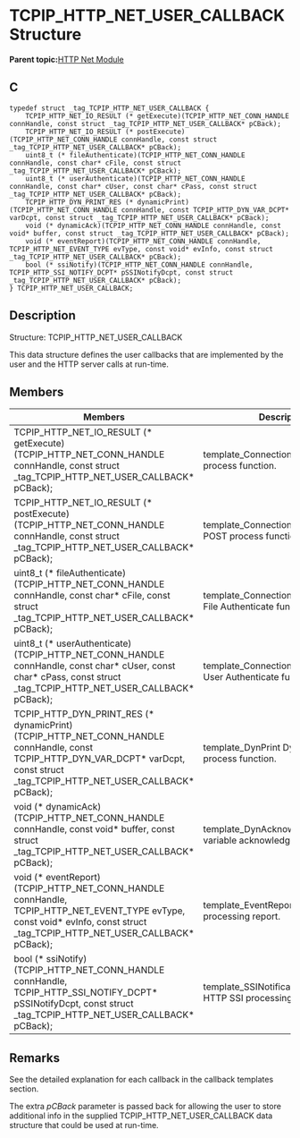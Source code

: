 # TCPIP\_HTTP\_NET\_USER\_CALLBACK Structure

**Parent topic:**[HTTP Net Module](GUID-4EFEB885-ECF8-44B5-8F23-1D05952E1845.md)

## C

```
typedef struct _tag_TCPIP_HTTP_NET_USER_CALLBACK {
    TCPIP_HTTP_NET_IO_RESULT (* getExecute)(TCPIP_HTTP_NET_CONN_HANDLE connHandle, const struct _tag_TCPIP_HTTP_NET_USER_CALLBACK* pCBack);
    TCPIP_HTTP_NET_IO_RESULT (* postExecute)(TCPIP_HTTP_NET_CONN_HANDLE connHandle, const struct _tag_TCPIP_HTTP_NET_USER_CALLBACK* pCBack);
    uint8_t (* fileAuthenticate)(TCPIP_HTTP_NET_CONN_HANDLE connHandle, const char* cFile, const struct _tag_TCPIP_HTTP_NET_USER_CALLBACK* pCBack);
    uint8_t (* userAuthenticate)(TCPIP_HTTP_NET_CONN_HANDLE connHandle, const char* cUser, const char* cPass, const struct _tag_TCPIP_HTTP_NET_USER_CALLBACK* pCBack);
    TCPIP_HTTP_DYN_PRINT_RES (* dynamicPrint)(TCPIP_HTTP_NET_CONN_HANDLE connHandle, const TCPIP_HTTP_DYN_VAR_DCPT* varDcpt, const struct _tag_TCPIP_HTTP_NET_USER_CALLBACK* pCBack);
    void (* dynamicAck)(TCPIP_HTTP_NET_CONN_HANDLE connHandle, const void* buffer, const struct _tag_TCPIP_HTTP_NET_USER_CALLBACK* pCBack);
    void (* eventReport)(TCPIP_HTTP_NET_CONN_HANDLE connHandle, TCPIP_HTTP_NET_EVENT_TYPE evType, const void* evInfo, const struct _tag_TCPIP_HTTP_NET_USER_CALLBACK* pCBack);
    bool (* ssiNotify)(TCPIP_HTTP_NET_CONN_HANDLE connHandle, TCPIP_HTTP_SSI_NOTIFY_DCPT* pSSINotifyDcpt, const struct _tag_TCPIP_HTTP_NET_USER_CALLBACK* pCBack);
} TCPIP_HTTP_NET_USER_CALLBACK;
```

## Description

Structure: TCPIP\_HTTP\_NET\_USER\_CALLBACK

This data structure defines the user callbacks that are implemented by the user and the HTTP server calls at run-time.

## Members

|Members|Description|
|-------|-----------|
|TCPIP\_HTTP\_NET\_IO\_RESULT \(\* getExecute\)\(TCPIP\_HTTP\_NET\_CONN\_HANDLE connHandle, const struct \_tag\_TCPIP\_HTTP\_NET\_USER\_CALLBACK\* pCBack\);|template\_ConnectionGetExecute GET process function.|
|TCPIP\_HTTP\_NET\_IO\_RESULT \(\* postExecute\)\(TCPIP\_HTTP\_NET\_CONN\_HANDLE connHandle, const struct \_tag\_TCPIP\_HTTP\_NET\_USER\_CALLBACK\* pCBack\);|template\_ConnectionPostExecute POST process function.|
|uint8\_t \(\* fileAuthenticate\)\(TCPIP\_HTTP\_NET\_CONN\_HANDLE connHandle, const char\* cFile, const struct \_tag\_TCPIP\_HTTP\_NET\_USER\_CALLBACK\* pCBack\);|template\_ConnectionFileAuthenticate File Authenticate function.|
|uint8\_t \(\* userAuthenticate\)\(TCPIP\_HTTP\_NET\_CONN\_HANDLE connHandle, const char\* cUser, const char\* cPass, const struct \_tag\_TCPIP\_HTTP\_NET\_USER\_CALLBACK\* pCBack\);|template\_ConnectionUserAuthenticate User Authenticate function.|
|TCPIP\_HTTP\_DYN\_PRINT\_RES \(\* dynamicPrint\)\(TCPIP\_HTTP\_NET\_CONN\_HANDLE connHandle, const TCPIP\_HTTP\_DYN\_VAR\_DCPT\* varDcpt, const struct \_tag\_TCPIP\_HTTP\_NET\_USER\_CALLBACK\* pCBack\);|template\_DynPrint Dynamic variable process function.|
|void \(\* dynamicAck\)\(TCPIP\_HTTP\_NET\_CONN\_HANDLE connHandle, const void\* buffer, const struct \_tag\_TCPIP\_HTTP\_NET\_USER\_CALLBACK\* pCBack\);|template\_DynAcknowledge Dynamic variable acknowledge function.|
|void \(\* eventReport\)\(TCPIP\_HTTP\_NET\_CONN\_HANDLE connHandle, TCPIP\_HTTP\_NET\_EVENT\_TYPE evType, const void\* evInfo, const struct \_tag\_TCPIP\_HTTP\_NET\_USER\_CALLBACK\* pCBack\);|template\_EventReport run-time HTTP processing report.|
|bool \(\* ssiNotify\)\(TCPIP\_HTTP\_NET\_CONN\_HANDLE connHandle, TCPIP\_HTTP\_SSI\_NOTIFY\_DCPT\* pSSINotifyDcpt, const struct \_tag\_TCPIP\_HTTP\_NET\_USER\_CALLBACK\* pCBack\);|template\_SSINotification run-time HTTP SSI processing.|

## Remarks

See the detailed explanation for each callback in the callback templates section.

The extra *pCBack* parameter is passed back for allowing the user to store additional info in the supplied TCPIP\_HTTP\_NET\_USER\_CALLBACK data structure that could be used at run-time.


